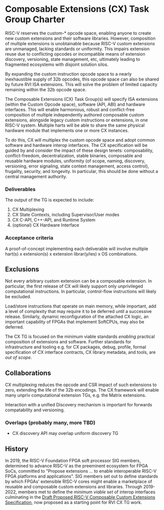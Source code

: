 # Composable Extensions (CX) Task Group Charter

RISC-V reserves the custom-\* opcode space, enabling anyone to create new
custom extensions and their software libraries.  However, composition of
multiple extensions is unobtainable because RISC-V custom extensions are
unmanaged, lacking standards or uniformity.  This impairs extension reuse due
to conflicting opcodes or incompatible means of extension discovery,
versioning, state management, etc, ultimately leading to fragmented ecosystems
with disjoint solution silos.

By expanding the custom instruction opcode space to a nearly inexhaustible
supply of 32b opcodes, this opcode space can also be shared by future RVI ISA
extensions. This will solve the problem of limited capacity remaining within
the 32b opcode space.

The Composable Extensions (CX) Task Group(s) will specify ISA extensions
(within the Custom Opcode space), software (API, ABI) and hardware interfaces.
This will enable harmonious, robust and conflict-free composition of multiple
independently authored composable custom extensions, alongside legacy custom
instructions or extensions, in one RISC-V system. Multiple harts will be able
to share the same physical hardware module that implements one or more CX
instances.

To do this, CX will multiplex the custom opcode space and adopt common software
and hardware interop interfaces.  The CX specification will be guided by and
consider the impact of these design tenets: composability, conflict-freedom,
decentralization, stable binaries, composable and reusable hardware modules,
uniformity (of scope, naming, discovery, versioning, error signaling, state
context management, access control), frugality, security, and longevity.  In
particular, this should be done without a central management authority.

### Deliverables

The output of the TG is expected to include:
1. CX Multiplexing
1. CX State Contexts, including Supervisor/User modes
1. CX C-API, C++-API, and Runtime System
1. (optional) CX Hardware Interface

### Acceptance criteria

A proof-of-concept implementing each deliverable will involve multiple hart(s) x
extension(s) x extension librar(y/ies) x OS combinations.  

## Exclusions

Not every arbitrary custom extension can be a composable extension.  In
particular, the first release of CX will likely support only unprivileged
computational instructions. In particular, control-flow instructions will
likely be excluded.

Load/store instructions that operate on main memory, while important, add a
level of complexity that may require it to be deferred until a successive
release.  Similarly, dynamic reconfiguration of the attached CX logic, an
important capability of FPGAs that implement SoftCPUs, may also be deferred.

The CX TG is focused on the minimum viable standards *enabling*
practical composition of extensions and software. Further standards
for infrastructure and tooling e.g. for CX packages, debug, profile,
formal specification of CX interface contracts, CX library metadata,
and tools, are _out of scope_.

## Collaborations

CX multiplexing reduces the opcode and CSR impact of such extensions to zero,
extending the life of the 32b encodings.  The CX framework will enable many
unpriv computational extension TGs, e.g. the Matrix extensions.  

Interaction with a unified Discovery mechanism is important for forwards
compatability and versioning.

### Overlaps (probably many, more TBD)

* CX discovery API may overlap uniform discovery TG

## History

In 2019, the RISC-V Foundation FPGA soft processor SIG members, determined
to advance RISC-V as the preeminent ecosystem for FPGA SoCs, committed to
"Propose extensions ... to enable interoperable RISC-V FPGA platforms
and applications". SIG members set out to define standards by which
FPGAs' extensible RISC-V cores might enable a marketplace of reusable
and composable custom extensions and libraries. Through 2019-2022,
members met to define the *minimum viable set* of interop interfaces
culminating in the
[Draft Proposed RISC-V Composable Custom Extensions Specification](https://raw.githubusercontent.com/grayresearch/CX/main/spec/spec.pdf),
now proposed as a starting point for RVI CX TG work.
